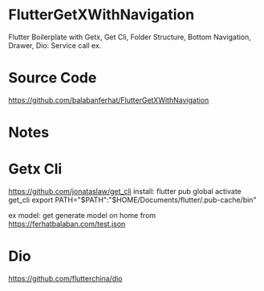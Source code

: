 # FlutterGetXWithNavigation

Flutter Boilerplate with 
Getx, 
Get Cli,
Folder Structure, 
Bottom Navigation,
Drawer,
Dio: Service call ex.

# Source Code
https://github.com/balabanferhat/FlutterGetXWithNavigation

# Notes

# Getx Cli
https://github.com/jonataslaw/get_cli
install: flutter pub global activate get_cli
export PATH="$PATH":"$HOME/Documents/flutter/.pub-cache/bin"

ex model: get generate model on home from https://ferhatbalaban.com/test.json

# Dio
https://github.com/flutterchina/dio


